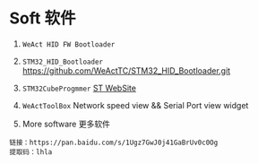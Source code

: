 # Soft 软件
1. `WeAct HID FW Bootloader`

2. `STM32_HID_Bootloader`
 https://github.com/WeActTC/STM32_HID_Bootloader.git

3. `STM32CubeProgmmer`   [ST WebSite](https://www.st.com/content/st_com/en/products/development-tools/software-development-tools/stm32-software-development-tools/stm32-programmers/stm32cubeprog.html)

4. `WeActToolBox` Network speed view && Serial Port view widget

5. More software 更多软件
```
链接：https://pan.baidu.com/s/1Ugz7GwJ0j41GaBrUv0c0Og 
提取码：lhla
```
